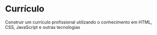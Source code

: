# Currículo
Construir um currículo profissional utilizando o conhecimento em HTML, CSS, JavaScript e outras tecnologias
